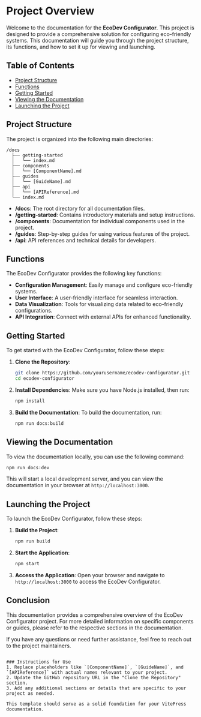# Project Overview

Welcome to the documentation for the **EcoDev Configurator**. This project is designed to provide a comprehensive solution for configuring eco-friendly systems. This documentation will guide you through the project structure, its functions, and how to set it up for viewing and launching.

## Table of Contents

- [Project Structure](#project-structure)
- [Functions](#functions)
- [Getting Started](#getting-started)
- [Viewing the Documentation](#viewing-the-documentation)
- [Launching the Project](#launching-the-project)

## Project Structure

The project is organized into the following main directories:

```
/docs
  ├── getting-started
  │   └── index.md
  ├── components
  │   └── [ComponentName].md
  ├── guides
  │   └── [GuideName].md
  ├── api
  │   └── [APIReference].md
  └── index.md
```

- **/docs**: The root directory for all documentation files.
- **/getting-started**: Contains introductory materials and setup instructions.
- **/components**: Documentation for individual components used in the project.
- **/guides**: Step-by-step guides for using various features of the project.
- **/api**: API references and technical details for developers.

## Functions

The EcoDev Configurator provides the following key functions:

- **Configuration Management**: Easily manage and configure eco-friendly systems.
- **User Interface**: A user-friendly interface for seamless interaction.
- **Data Visualization**: Tools for visualizing data related to eco-friendly configurations.
- **API Integration**: Connect with external APIs for enhanced functionality.

## Getting Started

To get started with the EcoDev Configurator, follow these steps:

1. **Clone the Repository**:
   ```bash
   git clone https://github.com/yourusername/ecodev-configurator.git
   cd ecodev-configurator
   ```

2. **Install Dependencies**:
   Make sure you have Node.js installed, then run:
   ```bash
   npm install
   ```

3. **Build the Documentation**:
   To build the documentation, run:
   ```bash
   npm run docs:build
   ```

## Viewing the Documentation

To view the documentation locally, you can use the following command:

```bash
npm run docs:dev
```

This will start a local development server, and you can view the documentation in your browser at `http://localhost:3000`.

## Launching the Project

To launch the EcoDev Configurator, follow these steps:

1. **Build the Project**:
   ```bash
   npm run build
   ```

2. **Start the Application**:
   ```bash
   npm start
   ```

3. **Access the Application**:
   Open your browser and navigate to `http://localhost:3000` to access the EcoDev Configurator.

## Conclusion

This documentation provides a comprehensive overview of the EcoDev Configurator project. For more detailed information on specific components or guides, please refer to the respective sections in the documentation.

If you have any questions or need further assistance, feel free to reach out to the project maintainers.
```

### Instructions for Use
1. Replace placeholders like `[ComponentName]`, `[GuideName]`, and `[APIReference]` with actual names relevant to your project.
2. Update the GitHub repository URL in the "Clone the Repository" section.
3. Add any additional sections or details that are specific to your project as needed.

This template should serve as a solid foundation for your VitePress documentation.